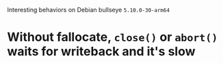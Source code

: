 Interesting behaviors on Debian bullseye `5.10.0-30-arm64`

# Without fallocate, `close()` or `abort()` waits for writeback and it's slow





